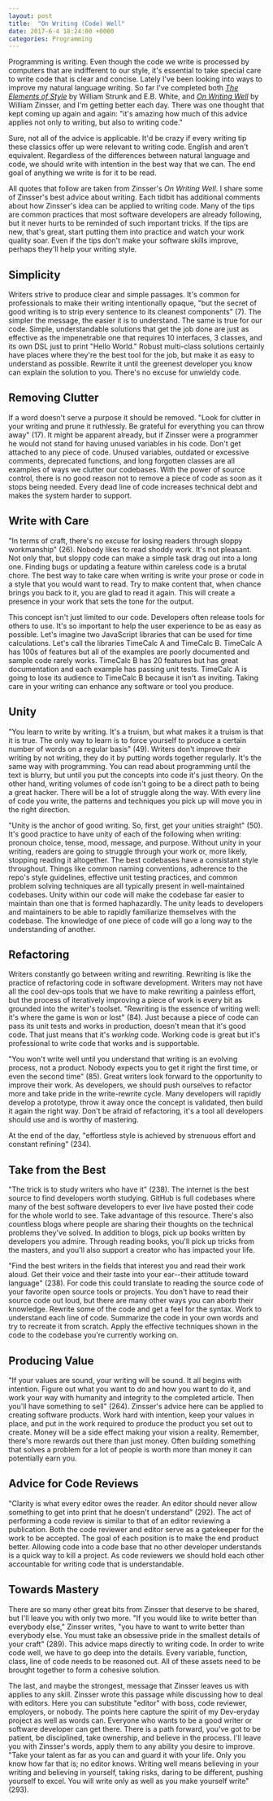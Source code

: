 ```yaml
---
layout: post
title:  "On Writing (Code) Well"
date: 2017-6-4 18:24:00 +0000
categories: Programming
---
```


Programming is writing. Even though the code we write is processed by computers that are indifferent to our style, it's essential to take special care to write code that is clear and concise. Lately I've been looking into ways to improve my natural language writing. So far I've completed both *[The Elements of Style][style]* by William Strunk and E.B. White, and *[On Writing Well][oww]* by William Zinsser, and I'm getting better each day. There was one thought that kept coming up again and again: "it's amazing how much of this advice applies not only to writing, but also to writing code."

Sure, not all of the advice is applicable. It'd be crazy if every writing tip these classics offer up were relevant to writing code. English and <Insert Your Favorite Programming Language Here> aren't equivalent. Regardless of the differences between natural language and code, we should write with intention in the best way that we can. The end goal of anything we write is for it to be read.

All quotes that follow are taken from Zinsser's *On Writing Well*. I share some of Zinsser's best advice about writing. Each tidbit has additional comments about how Zinsser's idea can be applied to writing code. Many of the tips are common practices that most software developers are already following, but it never hurts to be reminded of such important tricks. If the tips are new, that's great, start putting them into practice and watch your work quality soar. Even if the tips don't make your software skills improve, perhaps they'll help your writing style. 

Simplicity
--------
Writers strive to produce clear and simple passages. It's common for professionals to make their writing intentionally opaque, "but the secret of good writing is to strip every sentence to its cleanest components" (7). The simpler the message, the easier it is to understand. The same is true for our code. Simple, understandable solutions that get the job done are just as effective as the impenetrable one that requires 10 interfaces, 3 classes, and its own DSL just to print "Hello World." Robust multi-class solutions certainly have places where they're the best tool for the job, but make it as easy to understand as possible. Rewrite it until the greenest developer you know can explain the solution to you. There's no excuse for unwieldy code.

Removing Clutter
--------
If a word doesn't serve a purpose it should be removed. "Look for clutter in your writing and prune it ruthlessly. Be grateful for everything you can throw away" (17). It might be apparent already, but if Zinsser were a programmer he would not stand for having unused variables in his code. Don't get attached to any piece of code. Unused variables, outdated or excessive comments, deprecated functions, and long forgotten classes are all examples of ways we clutter our codebases. With the power of source control, there is no good reason not to remove a piece of code as soon as it stops being needed. Every dead line of code increases technical debt and makes the system harder to support.

Write with Care
--------
"In terms of craft, there's no excuse for losing readers through sloppy workmanship" (26). Nobody likes to read shoddy work. It's not pleasant. Not only that, but sloppy code can make a simple task drag out into a long one. Finding bugs or updating a feature within careless code is a brutal chore. The best way to take care when writing is write your prose or code in a style that you would want to read. Try to make content that, when chance brings you back to it, you are glad to read it again. This will create a presence in your work that sets the tone for the output.  

This concept isn't just limited to our code. Developers often release tools for others to use. It's so important to help the user experience to be as easy as possible. Let's imagine two JavaScript libraries that can be used for time calculations. Let's call the libraries TimeCalc A and TimeCalc B. TimeCalc A has 100s of features but all of the examples are poorly documented and sample code rarely works. TimeCalc B has 20 features but has great documentation and each example has passing unit tests. TimeCalc A is going to lose its audience to TimeCalc B because it isn't as inviting. Taking care in your writing can enhance any software or tool you produce.

Unity
--------
"You learn to write by writing. It's a truism, but what makes it a truism is that it is true. The only way to learn is to force yourself to produce a certain number of words on a regular basis" (49). Writers don't improve their writing by not writing, they do it by putting words together regularly. It's the same way with programming. You can read about programming until the text is blurry, but until you put the concepts into code it's just theory. On the other hand, writing volumes of code isn't going to be a direct path to being a great hacker. There will be a lot of struggle along the way. With every line of code you write, the patterns and techniques you pick up will move you in the right direction.

"Unity is the anchor of good writing. So, first, get your unities straight" (50). It's good practice to have unity of each of the following when writing: pronoun choice, tense, mood, message, and purpose. Without unity in your writing, readers are going to struggle through your work or, more likely, stopping reading it altogether. The best codebases have a consistant style throughout. Things like common naming conventions, adherence to the repo's style guidelines, effective unit testing practices, and common problem solving techniques are all typically present in well-maintained codebases. Unity within our code will make the codebase far easier to maintain than one that is formed haphazardly. The unity leads to developers and maintainers to be able to rapidly familiarize themselves with the codebase. The knowledge of one piece of code will go a long way to the understanding of another.

Refactoring
--------
Writers constantly go between writing and rewriting. Rewriting is like the practice of refactoring code in software development. Writers may not have all the cool dev-ops tools that we have to make rewriting a painless effort, but the process of iteratively improving a piece of work is every bit as grounded into the writer's toolset. "Rewriting is the essence of writing well: it's where the game is won or lost" (84). Just because a piece of code can pass its unit tests and works in production, doesn't mean that it's good code. That just means that it's *working* code. Working code is great but it's professional to write code that works and is supportable.

"You won't write well until you understand that writing is an evolving process, not a product. Nobody expects you to get it right the first time, or even the second time" (85). Great writers look forward to the opportunity to improve their work. As developers, we should push ourselves to refactor more and take pride in the write-rewrite cycle. Many developers will rapidly develop a prototype, throw it away once the concept is validated, then build it again the right way. Don't be afraid of refactoring, it's a tool all developers should use and is worthy of mastering.

At the end of the day, "effortless style is achieved by strenuous effort and constant refining" (234).

Take from the Best
---------
"The trick is to study writers who have it" (238). The internet is the best source to find developers worth studying. GitHub is full codebases where many of the best software developers to ever live have posted their code for the whole world to see. Take advantage of this resource. There's also countless blogs where people are sharing their thoughts on the technical problems they've solved. In addition to blogs, pick up books written by developers you admire. Through reading books, you'll pick up tricks from the masters, and you'll also support a creator who has impacted your life.

"Find the best writers in the fields that interest you and read their work aloud. Get their voice and their taste into your ear--their attitude toward language" (238). For code this could translate to reading the source code of your favorite open source tools or projects. You don't have to read their source code out loud, but there are many other ways you can aborb their knowledge. Rewrite some of the code and get a feel for the syntax. Work to understand each line of code. Summarize the code in your own words and try to recreate it from scratch. Apply the effective techniques shown in the code to the codebase you're currently working on.

Producing Value
---------
"If your values are sound, your writing will be sound. It all begins with intention. Figure out what you want to do and how you want to do it, and work your way with humanity and integrity to the completed article. Then you'll have something to sell" (264). Zinsser's advice here can be applied to creating software products. Work hard with intention, keep your values in place, and put in the work required to produce the product you set out to create. Money will be a side effect making your vision a reality. Remember, there's more rewards out there than just money. Often building something that solves a problem for a lot of people is worth more than money it can potentially earn you.

Advice for Code Reviews
---------
"Clarity is what every editor owes the reader. An editor should never allow something to get into print that he doesn't understand" (292). The act of performing a code review is similar to that of an editor reviewing a publication. Both the code reviewer and editor serve as a gatekeeper for the work to be accepted. The goal of each position is to make the end product better. Allowing code into a code base that no other developer understands is a quick way to kill a project. As code reviewers we should hold each other accountable for writing code that is understandable.


Towards Mastery
---------
There are so many other great bits from Zinsser that deserve to be shared, but I'll leave you with only two more. "If you would like to write better than everybody else," Zinsser writes, "you have to want to write better than everybody else. You must take an obsessive pride in the smallest details of your craft" (289). This advice maps directly to writing code. In order to write code well, we have to go deep into the details. Every variable, function, class, line of code needs to be reasoned out. All of these assets need to be brought together to form a cohesive solution.

The last, and maybe the strongest, message that Zinsser leaves us with applies to any skill. Zinsser wrote this passage while discussing how to deal with editors. Here you can substitute "editor" with boss, code reviewer, employers, or nobody. The points here capture the spirit of my Dev-eryday project as well as words can. Everyone who wants to be a good writer or software developer can get there. There is a path forward, you've got to be patient, be disciplined, take ownership, and believe in the process. I'll leave you with Zinsser's words, apply them to any ability you desire to improve. "Take your talent as far as you can and guard it with your life. Only you know how far that is; no editor knows. Writing well means believing in your writing and believing in yourself, taking risks, daring to be different, pushing yourself to excel. You will write only as well as you make yourself write" (293).

[oww]: https://www.amazon.com/Writing-Well-Classic-Guide-Nonfiction/dp/0060891548
[style]: https://www.amazon.com/Elements-Style-William-Strunk-Jr/dp/194564401X